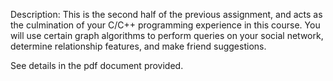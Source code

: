 Description: 
This is the second half of the previous assignment, and acts as the culmination of your C/C++ programming experience in this course. You will use certain graph algorithms to perform queries on your social network, determine relationship features, and make friend suggestions. 

See details in the pdf document provided. 